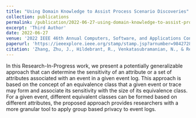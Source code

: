 ```yaml
---
title: "Using Domain Knowledge to Assist Process Scenario Discoveries"
collection: publications
permalink: /publication/2022-06-27-using-domain-knowledge-to-assist-process-scenario-discoveries
excerpt: 'Third Author'
date: 2022-06-27
venue: '2022 IEEE 46th Annual Computers, Software, and Applications Conference (COMPSAC)'
paperurl: 'https://ieeexplore.ieee.org/stamp/stamp.jsp?arnumber=9842728'
citation: 'Zhang, Zhu, J., Hildebrant, R., Venkatasubramanian, N., & Ren, S. (2022). Using Domain Knowledge to Assist Process Scenario Discoveries. In 2022 IEEE 46th Annual Computers, Software, and Applications Conference (COMPSAC) (pp. 226–288). IEEE. https://doi.org/10.1109/COMPSAC54236.2022.00047'
---
```

In this Research-In-Progress work, we present a potentially generalizable approach that can determine the sensitivity of an attribute or a set of attributes associated with an event in a given event log. This approach is based on the concept of an equivalence class that a given event or trace may form and associate its sensitivity with the size of its equivalence class. For a given event, different equivalent classes can be formed based on different attributes, the proposed approach provides researchers with a more granular tool to apply group based privacy to event logs.
